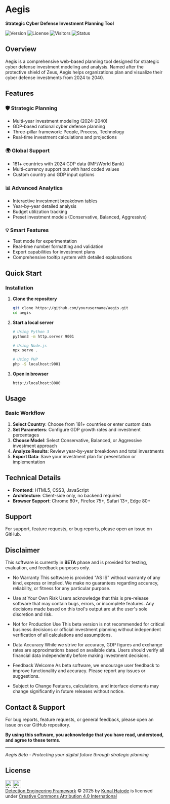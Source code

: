 # Aegis
**Strategic Cyber Defense Investment Planning Tool**

![Version](https://img.shields.io/badge/version-0.7.1-blue.svg)
![License](https://img.shields.io/badge/license-CC%20BY%204.0-green.svg)
![Visitors](https://api.visitorbadge.io/api/visitors?path=https%3A%2F%2Fgithub.com%2FKe0xes%2FAegis&countColor=%2337d67a&style=flat)
![Status](https://img.shields.io/badge/status-Beta-orange.svg)

## Overview

Aegis is a comprehensive web-based planning tool designed for strategic cyber defense investment modeling and analysis. Named after the protective shield of Zeus, Aegis helps organizations plan and visualize their cyber defense investments from 2024 to 2040.

## Features

### 🛡️ **Strategic Planning**
- Multi-year investment modeling (2024-2040)
- GDP-based national cyber defense planning
- Three-pillar framework: People, Process, Technology
- Real-time investment calculations and projections

### 🌍 **Global Support**
- 181+ countries with 2024 GDP data (IMF/World Bank)
- Multi-currency support but with hard coded values
- Custom country and GDP input options

### 📊 **Advanced Analytics**
- Interactive investment breakdown tables
- Year-by-year detailed analysis
- Budget utilization tracking
- Preset investment models (Conservative, Balanced, Aggressive)

### 💡 **Smart Features**
- Test mode for experimentation
- Real-time number formatting and validation
- Export capabilities for investment plans
- Comprehensive tooltip system with detailed explanations

## Quick Start

### Installation

1. **Clone the repository**
   ```bash
   git clone https://github.com/yourusername/aegis.git
   cd aegis
   ```

2. **Start a local server**
   ```bash
   # Using Python 3
   python3 -m http.server 9001
   
   # Using Node.js
   npx serve .
   
   # Using PHP
   php -S localhost:9001
   ```

3. **Open in browser**
   ```
   http://localhost:8080
   ```

## Usage

### Basic Workflow

1. **Select Country**: Choose from 181+ countries or enter custom data
2. **Set Parameters**: Configure GDP growth rates and investment percentages
3. **Choose Model**: Select Conservative, Balanced, or Aggressive investment approach
4. **Analyze Results**: Review year-by-year breakdown and total investments
5. **Export Data**: Save your investment plan for presentation or implementation

## Technical Details

- **Frontend**: HTML5, CSS3, JavaScript
- **Architecture**: Client-side only, no backend required
- **Browser Support**: Chrome 80+, Firefox 75+, Safari 13+, Edge 80+

## Support

For support, feature requests, or bug reports, please open an issue on GitHub.

## Disclaimer

This software is currently in **BETA** phase and is provided for testing, evaluation, and feedback purposes only.

- No Warranty
This software is provided "AS IS" without warranty of any kind, express or implied. We make no guarantees regarding accuracy, reliability, or fitness for any particular purpose.

-  Use at Your Own Risk
Users acknowledge that this is pre-release software that may contain bugs, errors, or incomplete features. Any decisions made based on this tool's output are at the user's sole discretion and risk.

- Not for Production Use
This beta version is not recommended for critical business decisions or official investment planning without independent verification of all calculations and assumptions.

- Data Accuracy
While we strive for accuracy, GDP figures and exchange rates are approximations based on available data. Users should verify all financial data independently before making investment decisions.

- Feedback Welcome
As beta software, we encourage user feedback to improve functionality and accuracy. Please report any issues or suggestions.

- Subject to Change
Features, calculations, and interface elements may change significantly in future releases without notice.

## Contact & Support

For bug reports, feature requests, or general feedback, please open an issue on our GitHub repository.

**By using this software, you acknowledge that you have read, understood, and agree to these terms.**

---

*Aegis Beta - Protecting your digital future through strategic planning*

## License

<img src="https://mirrors.creativecommons.org/presskit/icons/cc.svg" alt="Creative Commons By" width="25" height="25"><img src="https://mirrors.creativecommons.org/presskit/icons/by.svg" alt="Creative Commons By" width="25" height="25"> <br>
<a href="https://github.com/Ke0xes/Detection-Engineering-Framework">Detection Engineering Framework</a> © 2025 by <a href="https://kunal.hatode.com">Kunal Hatode</a> is licensed under <a href="https://creativecommons.org/licenses/by/4.0/">Creative Commons Attribution 4.0 International</a>

